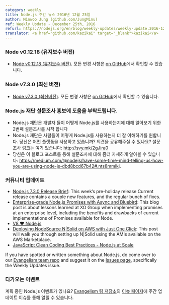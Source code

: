 ```yaml
---
category: weekly
title: Node.js 주간 뉴스 2016년 12월 25일
author: Minwoo Jung (github.com/JungMinu)
ref: Weekly Update - December 25th, 2016
refurl: https://nodejs.org/en/blog/weekly-updates/weekly-update.2016-12-25
translator: <a href="github.com/kazikai" target="_blank">kazikai</a>
---
```


<!--
### Node v0.12.18 (Maintenance)
-->

### Node v0.12.18 (유지보수 버전)

<!--
* [Node v0.12.18 (Maintenance)](https://nodejs.org/en/blog/release/v0.12.18/). The complete changelog can be found [on GitHub](https://github.com/nodejs/node/blob/master/CHANGELOG.md).
-->

* [Node v0.12.18 (유지보수 버전)](https://nodejs.org/en/blog/release/v0.12.18/). 모든 변경 사항은 [on GitHub](https://github.com/nodejs/node/blob/master/CHANGELOG.md)에서 확인할 수 있습니다.

<!--
### Node v7.3.0 (Current)
-->

### Node v7.3.0 (최신 버전)

<!--
* [Node v7.3.0 (Current)](https://nodejs.org/en/blog/release/v7.3.0/). The complete changelog can be found [on GitHub](https://github.com/nodejs/node/blob/master/CHANGELOG.md).
-->

* [Node v7.3.0 (최신버전)](https://nodejs.org/en/blog/release/v7.3.0/). 모든 변경 사항은 [on GitHub](https://github.com/nodejs/node/blob/master/CHANGELOG.md)에서 확인할 수 있습니다.

<!--
### Help in Promoting our Node.js Foundation survey
-->

### Node.js 재단 설문조사 홍보에 도움을 부탁드립니다.

<!--
* The Node.js Foundation launched a second user survey to learn more about how developers are using Node.js.
* The Node.js Foundation wants to get a better understanding of how people use Node.js. Do you use the platform? Have an opinion to share? Survey here: http://svy.mk/2gJira0
* You can find details on the survey in this blog post: https://medium.com/@nodejs/have-some-time-mind-telling-us-how-you-are-using-node-js-dbd8bcd67b42#.nts8mmikj.
-->

* Node.js 재단은 개발자 들이 어떻게 Node.js를 사용하는지에 대해 알아보기 위한 2번째 설문조사를 시작 합니다
* Node.js 재단은 사람들이 어떻게 Node.js를 사용하는지 더 잘 이해하기를 원합니다. 당신은 어떤 플랫폼을 사용하고 있습니까? 의견을 공유해주실 수 있나요? 설문조사 링크는 여기 있습니다: http://svy.mk/2gJira0
* 당신은 이 블로그 포스트를 통해 설문조사에 대해 좀더 자세하게 알아볼 수 있습니다: https://medium.com/@nodejs/have-some-time-mind-telling-us-how-you-are-using-node-js-dbd8bcd67b42#.nts8mmikj.

<!--
### Community Updates
-->

### 커뮤니티 업데이트

<!--
* [Node.js 7.3.0 Release Brief](https://nodesource.com/blog/node-js-7-3-0-release-brief): This week’s pre-holiday release Current release contains a couple new features, and the regular bunch of fixes.
* [Enterprise-grade Node.js Promises with Async and Bluebird](https://nodesource.com/blog/enterprise-grade-node-js-promises-with-async-and-bluebird): This blog post is about lessons learned at XO Group when implementing promises at an enterprise level, including the benefits and drawbacks of current implementations of Promises available for Node.
* [V8 ❤️ Node.js](http://v8project.blogspot.kr/2016/12/v8-nodejs.html)
* [Deploying NodeSource N|Solid on AWS with Just One Click](https://nodesource.com/blog/deploying-nodesource-n-solid-node-js-runtime-on-aws-with-just-one-click): This post will walk you through setting up N|Solid using the AMIs available on the AWS Marketplace.
* [JavaScript Clean Coding Best Practices - Node.js at Scale](https://blog.risingstack.com/javascript-clean-coding-best-practices-node-js-at-scale/)

If you have spotted or written something about Node.js, do come over to our [Evangelism team repo](https://github.com/nodejs/evangelism) and suggest it on the [Issues page](https://github.com/nodejs/evangelism/issues), specifically the Weekly Updates issue.
-->

* [Node.js 7.3.0 Release Brief](https://nodesource.com/blog/node-js-7-3-0-release-brief): This week’s pre-holiday release Current release contains a couple new features, and the regular bunch of fixes.
* [Enterprise-grade Node.js Promises with Async and Bluebird](https://nodesource.com/blog/enterprise-grade-node-js-promises-with-async-and-bluebird): This blog post is about lessons learned at XO Group when implementing promises at an enterprise level, including the benefits and drawbacks of current implementations of Promises available for Node.
* [V8 ❤️ Node.js](http://v8project.blogspot.kr/2016/12/v8-nodejs.html)
* [Deploying NodeSource N|Solid on AWS with Just One Click](https://nodesource.com/blog/deploying-nodesource-n-solid-node-js-runtime-on-aws-with-just-one-click): This post will walk you through setting up N|Solid using the AMIs available on the AWS Marketplace.
* [JavaScript Clean Coding Best Practices - Node.js at Scale](https://blog.risingstack.com/javascript-clean-coding-best-practices-node-js-at-scale/)

If you have spotted or written something about Node.js, do come over to our [Evangelism team repo](https://github.com/nodejs/evangelism) and suggest it on the [Issues page](https://github.com/nodejs/evangelism/issues), specifically the Weekly Updates issue.

<!--
### Upcoming Events
-->

### 다가오는 이벤트

<!--
Have an event about Node.js coming up? You can put your events here through the [Evangelism team repo](https://github.com/nodejs/evangelism) and announce it in the [Issues page](https://github.com/nodejs/evangelism/issues), specifically the Weekly Updates issue.
-->

계획 중인 Node.js 이벤트가 있나요? [Evangelism 팀 저장소](https://github.com/nodejs/evangelism)의 [이슈 페이지](https://github.com/nodejs/evangelism/issues)에 주간 업데이트 이슈를 통해 알릴 수 있습니다.

